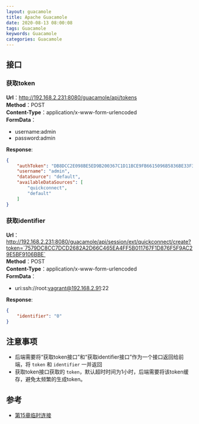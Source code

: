 ```yaml
---
layout: guacamole
title: Apache Guacamole
date: 2020-08-13 08:00:08
tags: Guacamole
keywords: Guacamole
categories: Guacamole
---
```


## 接口

### 获取token

**Url**：http://192.168.2.231:8080/guacamole/api/tokens  
**Method**：POST  
**Content-Type**：application/x-www-form-urlencoded  
**FormData**：
- username:admin
- password:admin  

**Response**:
```json
{
    "authToken": "DB8DCC2E098BE5ED9B200367C1D11BCE9FB6615096B5836BE33F328E8F5C916D",
    "username": "admin",
    "dataSource": "default",
    "availableDataSources": [
        "quickconnect",
        "default"
    ]
}
```

### 获取identifier

**Url**：http://192.168.2.231:8080/guacamole/api/session/ext/quickconnect/create?token=`7579DC8CC7DCD2682A2D66C465EA4FF5B011767F1D876F5F9AC29E5BF9106BBE`  
**Method**：POST  
**Content-Type**：application/x-www-form-urlencoded  
**FormData**：
- uri:ssh://root:vagrant@192.168.2.91:22  

**Response**:
```json
{
    "identifier": "0"
}
```

## 注意事项

- 后端需要将“获取token接口”和“获取identifier接口”作为一个接口返回给前端，将 `token` 和 `identifier` 一并返回
- 获取token接口获取的 `token`，默认超时时间为1小时，后端需要将该token缓存，避免太频繁的生成token。

## 参考

- [第15章临时连接](http://guacamole.apache.org/doc/gug/adhoc-connections.html)
